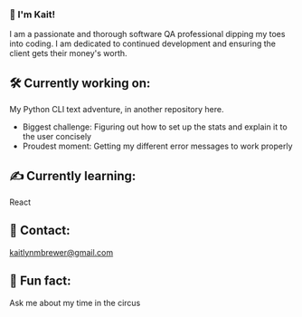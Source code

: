 ### 🌸 I'm Kait!

I am a passionate and thorough software QA professional dipping my toes into coding. I am dedicated to continued development and ensuring the client gets their money's worth.

## 🛠️ Currently working on:
My Python CLI text adventure, in another repository here.
- Biggest challenge: Figuring out how to set up the stats and explain it to the user concisely
- Proudest moment: Getting my different error messages to work properly

## ✍️ Currently learning:
React

## 📧 Contact:
kaitlynmbrewer@gmail.com

## 🤡 Fun fact:
Ask me about my time in the circus

